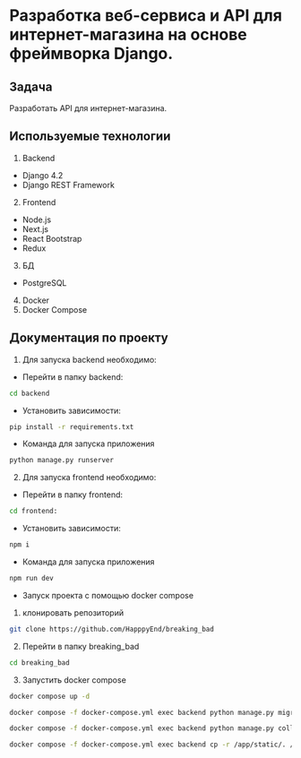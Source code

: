# Разработка веб-сервиса и API для интернет-магазина на основе фреймворка Django.

## Задача

Разработать API для интернет-магазина. 


## Используемые технологии
1. Backend
- Django 4.2
- Django REST Framework

2. Frontend
- Node.js
- Next.js
- React Bootstrap
- Redux
3. БД
- PostgreSQL
4. Docker
5. Docker Compose

## Документация по проекту

1. Для запуска backend необходимо:
* Перейти в папку backend:
```bash
cd backend
```
* Установить зависимости:
```bash
pip install -r requirements.txt
```

* Команда для запуска приложения
```bash
python manage.py runserver
```
2. Для запуска frontend необходимо:
* Перейти в папку frontend:
```bash
cd frontend:
```
* Установить зависимости:
```bash
npm i
```
* Команда для запуска приложения
```bash
npm run dev
```
* Запуск проекта с помощью docker compose
1. клонировать репозиторий
```bash
git clone https://github.com/HapppyEnd/breaking_bad
```
2. Перейти в папку breaking_bad
```bash
cd breaking_bad
```
3. Запустить docker compose

```bash
docker compose up -d
```
```bash
docker compose -f docker-compose.yml exec backend python manage.py migrate
```
```bash
docker compose -f docker-compose.yml exec backend python manage.py collectstatic
```
```bash
docker compose -f docker-compose.yml exec backend cp -r /app/static/. /app/backend_static/static/
```